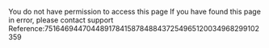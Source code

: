 You do not have permission to access this page If you have found this page in error, please contact support Reference:751646944704489178415878488437254965120034968299102359